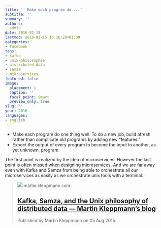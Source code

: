 ```yaml
---
title: '- Make each program do ...'
subtitle: ''
summary: ''
authors:
- admin
date: 2016-02-15
lastmod: 2016-02-15 16:16:20+01:00
categories:
- facebook
tags:
- kafka
- unix-philosophie
- distributed data
- samza
- mikroservices
featured: false
image:
  placement: 1
  caption: ''
  focal_point: Smart
  preview_only: true
slug: ''
year: 2016
languages:
- english
---
```


- Make each program do one thing well. To do a new job, build afresh rather than complicate old programs by adding new “features.”
- Expect the output of every program to become the input to another, as yet unknown, program.

The first point is realized by the idea of microservices. However the last point is often missed when designing microservices. And we are far away even with Kafka and Samza from being able to orchestrate all our microservices as easily as we orchestrate unix tools with a terminal.  ﻿
> [![](https://martin.kleppmann.com/2015/08/unixphil-01.png)](http://martin.kleppmann.com/2015/08/05/kafka-samza-unix-philosophy-distributed-data.html)
> martin.kleppmann.com
> ## [Kafka, Samza, and the Unix philosophy of distributed data — Martin Kleppmann’s blog](http://martin.kleppmann.com/2015/08/05/kafka-samza-unix-philosophy-distributed-data.html)
>
>Published by Martin Kleppmann on 05 Aug 2015.